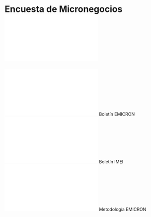 # Encuesta de Micronegocios ![Documentacion.pdf](../assets/Documentacion-EMICRON-2022.pdf)
![bol-EMICRON-IVTrim2023.pdf](../assets/bol-EMICRON-IVTrim2023_1714518559613_0.pdf) Boletín EMICRON
![bol-imie-2022.pdf](../assets/bol-imie-2022_1714522299850_0.pdf) Boletín IMEI
![DSO-EMICRON-MET-001.pdf](../assets/DSO-EMICRON-MET-001_1714525407046_0.pdf) Metodología EMICRON